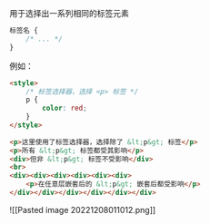用于选择出一系列相同的标签元素

```CSS
标签名 {
    /* ... */
}
```

例如：

```HTML
<style>
    /* 标签选择器，选择 <p> 标签 */
    p {  
        color: red;  
    }  
</style>  
  
<p>这里使用了标签选择器，选择除了 &lt;p&gt; 标签</p>  
<p>所有 &lt;p&gt; 标签都受其影响</p>  
<div>但非 &lt;p&gt; 标签不受影响</div>
<br>
<div><div><div><div><div><div>
    <p>在任意层嵌套后的 &lt;p&gt; 嵌套后都受影响</p>
</div></div></div></div></div></div>
```

![[Pasted image 20221208011012.png]]
